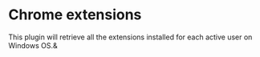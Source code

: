 # Chrome extensions

This plugin will retrieve all the extensions installed for each active user on Windows OS.&
